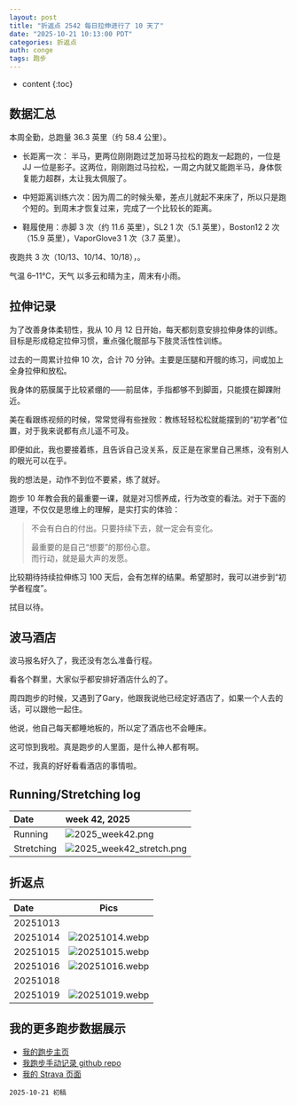 ```yaml
---
layout: post
title: "折返点 2542 每日拉伸进行了 10 天了"
date: "2025-10-21 10:13:00 PDT"
categories: 折返点
auth: conge
tags: 跑步
---
```

* content
{:toc}

## 数据汇总

本周全勤，总跑量 36.3 英里（约 58.4 公里）。





* 长距离一次： 半马，更两位刚刚跑过芝加哥马拉松的跑友一起跑的，一位是 JJ 一位是影子。这两位，刚刚跑过马拉松，一周之内就又能跑半马，身体恢复能力超群，太让我太佩服了。

* 中短距离训练六次：因为周二的时候头晕，差点儿就起不来床了，所以只是跑个短的。到周末才恢复过来，完成了一个比较长的距离。

* 鞋履使用：赤脚 3 次（约 11.6 英里），SL2 1 次（5.1 英里），Boston12 2 次（15.9 英里），VaporGlove3 1 次（3.7 英里）。

夜跑共 3 次（10/13、10/14、10/18），。

气温 6–11℃，天气 以多云和晴为主，周末有小雨。

## 拉伸记录

为了改善身体柔韧性，我从 10 月 12 日开始，每天都刻意安排拉伸身体的训练。目标是形成稳定拉伸习惯，重点强化髋部与下肢灵活性性训练。

过去的一周累计拉伸 10 次，合计 70 分钟。主要是压腿和开髋的练习，间或加上全身拉伸和放松。

我身体的筋膜属于比较紧绷的——前屈体，手指都够不到脚面，只能摸在脚踝附近。

美在看跟练视频的时候，常常觉得有些挫败：教练轻轻松松就能摆到的“初学者”位置，对于我来说都有点儿遥不可及。

即便如此，我也要接着练，且告诉自己没关系，反正是在家里自己黑练，没有别人的眼光可以在乎。

我的想法是，动作不到位不要紧，练了就好。

跑步 10 年教会我的最重要一课，就是对习惯养成，行为改变的看法。对于下面的道理，不仅仅是思维上的理解，是实打实的体验：

> 不会有白白的付出。只要持续下去，就一定会有变化。
> 
> 最重要的是自己“想要”的那份心意。  
> 而行动，就是最大声的发愿。

比较期待持续拉伸练习 100 天后，会有怎样的结果。希望那时，我可以进步到“初学者程度”。

拭目以待。

## 波马酒店

波马报名好久了，我还没有怎么准备行程。

看各个群里，大家似乎都安排好酒店什么的了。

周四跑步的时候，又遇到了Gary，他跟我说他已经定好酒店了，如果一个人去的话，可以跟他一起住。

他说，他自己每天都睡地板的，所以定了酒店也不会睡床。

这可惊到我啦。真是跑步的人里面，是什么神人都有啊。

不过，我真的好好看看酒店的事情啦。

## Running/Stretching log

| Date     |                             week 42, 2025                              |
| :------- | :-------------------------------------------------------------------- |
| Running     | ![2025_week42.png](https://s2.loli.net/2025/10/22/nUcq7FlJzBfHWwV.png) |
| Stretching     | ![2025_week42_stretch.png](https://s2.loli.net/2025/10/22/DI8uOjHGcbKAx7T.png) |


## 折返点

| Date     |                                Pics                                   |
| :------- | :-------------------------------------------------------------------: |
| 20251013 |  |
| 20251014 | ![20251014.webp](https://s2.loli.net/2025/10/22/eX4pln9ybRaCr6j.webp) |
| 20251015 | ![20251015.webp](https://s2.loli.net/2025/10/22/ydA9TtajZxESp7W.webp) |
| 20251016 | ![20251016.webp](https://s2.loli.net/2025/10/22/i8GHgNlA4Kuj5dO.webp) |
| 20251018 |  |
| 20251019 | ![20251019.webp](https://s2.loli.net/2025/10/22/fhqYZoIU3V2mOBg.webp) |

## 我的更多跑步数据展示

*   [我的跑步主页](https://conge.livingwithfcs.org/running_page/)
*   [我跑步手动记录 github repo](https://github.com/conge/RunningStreak)
*   [我的 Strava 页面](https://www.strava.com/athletes/57680242)

```
2025-10-21 初稿
```